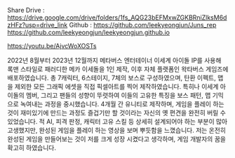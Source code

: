 Share Drive : 
https://drive.google.com/drive/folders/1fs_AQG23bEFMxwZGKBRniZlksM6dzHFz?usp=drive_link
Github : 
https://github.com/leekyeongjun/Juns_rep
https://github.com/leekyeongjun/leekyeongjun.github.io

https://youtu.be/AjvcWoXOSTs

2022년 8월부터 2023년 12월까지 메타버스 엔터테이너 이세계 아이돌 IP를 사용해 록맨 스타일로 패러디한 메카 이세돌을 1인 제작, 이후 자체 플랫폼인 왁타버스 게임즈에 배포하였습니다. 총 7캐릭터,  6스테이지, 7체의 보스로 구성하였으며, 탄환 이펙트, 맵을 제외한 모든 그래픽 에셋을 직접 픽셀아트를 찍어 제작하였습니다. 특히나 이세계 아이돌의 멤버, 그리고 팬들의 성향이 뚜렷하여 이들의 고유한 특징을 보스 패턴, 맵 기믹으로 녹여내는 과정을 중시했습니다. 4개월 간 유니티로 제작하며, 게임을 플레이 하는 것이 재미있기에 만드는 과정도 즐겁기만 할 것이라는 자신의 옛 편견을 완전히 버릴 수 있었습니다. 적 AI, 피격 판정, 캐릭터 고유 스킬 등 상세히 설계되어야 하는 부분이 많아 고생했지만, 완성된 게임을 플레이 하는 영상을 보며 뿌듯함을 느꼈습니다. 저는 온전히 완성된 게임을 만들어보는 것이 저를 크게 성장 시켰다고 생각하며, 게임 개발자의 꿈을 확고히 하였습니다.
